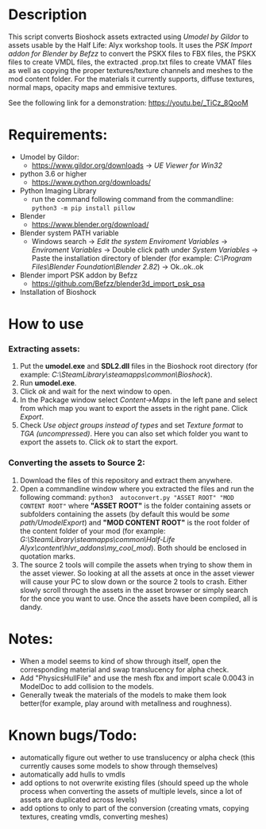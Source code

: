 
# Description
This script converts Bioshock assets extracted using *Umodel by Gildor* to assets usable by the Half Life: Alyx workshop tools. It uses the *PSK Import addon for Blender by Befzz* to convert the PSKX files to FBX files, the PSKX files to create VMDL files, the extracted .prop.txt files to create VMAT files as well as copying the proper textures/texture channels and meshes to the mod content folder. For the materials it currently supports, diffuse textures, normal maps, opacity maps and emmisive textures.

See the following link for a demonstration: https://youtu.be/_TiCz_8QooM

# Requirements:
- Umodel by Gildor:
	- https://www.gildor.org/downloads -> *UE Viewer for Win32*
- python 3.6 or higher
	- https://www.python.org/downloads/
- Python Imaging Library
	- run the command following command from the commandline: ```python3 -m pip install pillow```
- Blender
	- https://www.blender.org/download/
- Blender system PATH variable
	- Windows search -> *Edit the system Enviroment Variables* -> *Enviroment Variables* -> Double click path under *System Variables* -> Paste the installation directory of blender (for example: *C:\Program Files\Blender Foundation\Blender 2.82*) -> Ok..ok..ok
- Blender import PSK addon by Befzz
	- https://github.com/Befzz/blender3d_import_psk_psa
- Installation of Bioshock

# How to use
### Extracting assets:
1. Put the **umodel.exe** and **SDL2.dll** files in the Bioshock root directory (for example: *C:\SteamLibrary\steamapps\common\Bioshock*).
2. Run **umodel.exe**.
3. Click *ok* and wait for the next window to open.
4. In the Package window select *Content->Maps* in the left pane and select from which map you want to export the assets in the right pane. Click *Export*.
4. Check *Use object groups instead of types* and set *Texture format* to *TGA (uncompressed)*. Here you can also set which folder you want to export the assets to. Click *ok* to start the export.

### Converting the assets to Source 2:
1. Download the files of this repository and extract them anywhere.
2. Open a commandline window where you extracted the files and run the following command: ```python3  autoconvert.py "ASSET ROOT" "MOD CONTENT ROOT"``` where **"ASSET ROOT"** is the folder containing assets or subfolders containing the assets (by default this would be *some path/UmodelExport*) and **"MOD CONTENT ROOT"** is the root folder of the content folder of your mod (for example: *G:\SteamLibrary\steamapps\common\Half-Life Alyx\content\hlvr_addons\my_cool_mod*). Both should be enclosed in quotation marks.
3. The source 2 tools will compile the assets when trying to show them in the asset viewer. So looking at all the assets at once in the asset viewer will cause your PC to slow down or the source 2 tools to crash. Either slowly scroll through the assets in the asset browser or simply search for the once you want to use. Once the assets have been compiled, all is dandy.

# Notes:
- When a model seems to kind of show through itself, open the corresponding material and swap translucency for alpha check.
- Add "PhysicsHullFile" and use the mesh fbx and import scale 0.0043 in ModelDoc to add collision to the models.
- Generally tweak the materials of the models to make them look better(for example, play around with metallness and roughness).

# Known bugs/Todo:
- automatically figure out wether to use translucency or alpha check (this currently causes some models to show through themselves)
- automatically add hulls to vmdls
- add options to not overwrite existing files (should speed up the whole process when converting the assets of multiple levels, since a lot of assets are duplicated across levels)
- add options to only to part of the conversion (creating vmats, copying textures, creating vmdls, converting meshes)
